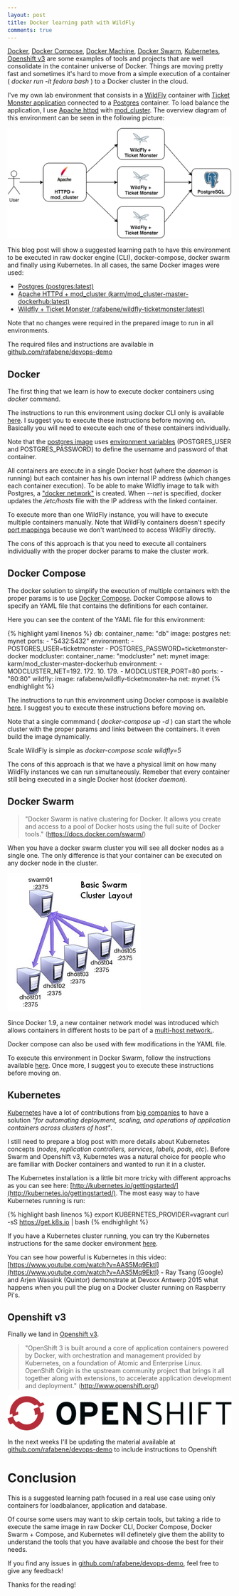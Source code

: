 ```yaml
---
layout: post
title: Docker learning path with WildFly
comments: true
---
```


[Docker](https://docs.docker.com/engine/userguide/), [Docker Compose](https://docs.docker.com/compose/), [Docker Machine](https://docs.docker.com/machine/), [Docker Swarm](https://docs.docker.com/swarm/), [Kubernetes](http://kubernetes.io/), [Openshift v3](http://www.openshift.org/) are some examples of tools and projects that are well consolidate in the container universe of Docker. Things are moving pretty fast and sometimes it's hard to move from a simple execution of a container ( *docker run -it fedora bash* ) to a Docker cluster in the cloud.

I've my own lab environment that consists in a [WildFly](http://www.wildfly.org/) container with [Ticket Monster application](http://www.jboss.org/ticket-monster/) connected to a [Postgres](http://www.postgresql.org/) container. To load balance the application, I use [Apache httpd](https://httpd.apache.org/) with [mod_cluster](http://mod-cluster.jboss.org/). The overview diagram of this environment can be seen in the following picture:

![](/images/docker_mod_cluster.png)

This blog post will show a suggested learning path to have this environment to be executed in raw docker engine (CLI), docker-compose, docker swarm and finally using Kubernetes. In all cases, the same Docker images were used:

- [Postgres (postgres:latest)](https://hub.docker.com/_/postgres/)
- [Apache HTTPd + mod_cluster (karm/mod_cluster-master-dockerhub:latest)](https://hub.docker.com/r/karm/mod_cluster-master-dockerhub/)
- [Wildfly + Ticket Monster (rafabene/wildfly-ticketmonster:latest)](https://hub.docker.com/r/rafabene/wildfly-ticketmonster-ha/)

Note that no changes were required in the prepared image to run in all environments.

The required files and instructions are available in [github.com/rafabene/devops-demo](https://github.com/rafabene/devops-demo)

## Docker 

The first thing that we learn is how to execute docker containers using *docker* command. 

The instructions to run this environment using docker CLI only is available  [here](https://github.com/rafabene/devops-demo/blob/master/Dockerfiles/ticketmonster-ha/Readme.md). I suggest you to execute these instructions before moving on. Basically you will need to execute each one of these containers individually.

Note that the [postgres image](https://hub.docker.com/_/postgres/) uses [environment variables](https://docs.docker.com/engine/reference/run/#env-environment-variables) (POSTGRES_USER and POSTGRES_PASSWORD) to define the username and password of that container. 

All containers are execute in a single Docker host (where the *daemon* is running) but each container has his own internal IP address (which changes each container execution). To be able to make Wildfly image to talk with Postgres, a ["docker  network"](https://docs.docker.com/engine/userguide/networking/) is created. When *--net* is specified, docker updates the */etc/hosts* file with the IP address with the linked container.

To execute more than one WildFly instance, you will have to execute multiple containers manually. Note that WildFly containers doesn't specify [port mappings](https://docs.docker.com/engine/reference/run/#expose-incoming-ports) because we don't want/need to access WildFly directly.

The cons of this approach is that you need to execute all containers individually with the proper docker params to make the cluster work. 

## Docker Compose

The docker solution to simplify the execution of multiple containers with the proper params is to use [Docker Compose](https://docs.docker.com/compose/). Docker Compose allows to specify an YAML file that contains the definitions for each container.

Here you can see the content of the YAML file for this environment:

{% highlight yaml linenos %}
db:
  container_name: "db"
  image: postgres
  net: mynet
  ports:
     - "5432:5432"
  environment:
    - POSTGRES_USER=ticketmonster
    - POSTGRES_PASSWORD=ticketmonster-docker
modcluster:
  container_name: "modcluster"
  net: mynet
  image: karm/mod_cluster-master-dockerhub
  environment:
    - MODCLUSTER_NET=192. 172. 10. 179.
    - MODCLUSTER_PORT=80
  ports:
     - "80:80"
wildfly:
  image: rafabene/wildfly-ticketmonster-ha
  net: mynet
{% endhighlight %}

The instructions to run this environment using Docker compose is available [here](https://github.com/rafabene/devops-demo/blob/master/compose/Readme.md). I suggest you to execute these instructions before moving on.

Note that a single commmand ( *docker-compose up -d* ) can start the whole cluster with the proper params and links between the containers. It even build the image dynamically.

Scale WildFly is simple as *docker-compose scale wildfly=5*

The cons of this approach is that we have a physical limit on how many WildFly instances we can run simultaneously. Remeber that every container still being executed in a single Docker host (docker *daemon*).


## Docker Swarm

> "Docker Swarm is native clustering for Docker. It allows you create and access to a pool of Docker hosts using the full suite of Docker tools." (https://docs.docker.com/swarm/)

When you have a docker swarm cluster you will see all docker nodes as a single one. The only difference is that your container can be executed on any docker node in the cluster. 

![](/images/swarm_cluster.jpg)

Since Docker 1.9, a new container network model was introduced which allows containers in different hosts to be part of a [multi-host network.](https://docs.docker.com/engine/userguide/networking/get-started-overlay/).

Docker compose can also be used with few modifications in the YAML file. 

To execute this environment in Docker Swarm, follow the instructions available [here](https://github.com/rafabene/devops-demo/blob/master/swarm/Readme.md). Once more, I suggest you to execute these instructions before moving on.


## Kubernetes

[Kubernetes](http://kubernetes.io/) have a lot of contributions from [big companies](http://kubernetes.io/community/) to have a solution *"for automating deployment, scaling, and operations of application containers across clusters of host"*.

I still need to prepare a blog post with more details about Kubernetes concepts (*nodes, replication controllers, services, labels, pods, etc*). Before Swarm and Openshift v3, Kubernetes was a natural choice for people who are familiar with Docker containers and wanted to run it in a cluster.

The Kubernetes installation is a little bit more tricky with different approachs as you can see here: [http://kubernetes.io/gettingstarted/](http://kubernetes.io/gettingstarted/). The most easy way to have Kubernetes running is run:

{% highlight bash linenos %}
export KUBERNETES_PROVIDER=vagrant
curl -sS https://get.k8s.io | bash
{% endhighlight  %}

If you have a Kubernetes cluster running, you can try the Kubernetes instructions for the same docker environment [here](https://github.com/rafabene/devops-demo/blob/master/swarm/Readme.md).

You can see how powerful is Kubernetes in this video: [https://www.youtube.com/watch?v=AAS5Mq9EktI](https://www.youtube.com/watch?v=AAS5Mq9EktI) - Ray Tsang (Google) and Arjen Wassink (Quintor) demonstrate at Devoxx Antwerp 2015 what happens when you pull the plug on a Docker cluster running on Raspberry Pi's.


## Openshift v3

Finally we land in [Openshift v3](https://www.openshift.org).

> "OpenShift 3 is built around a core of application containers powered by Docker, with orchestration and management provided by Kubernetes, on a foundation of Atomic and Enterprise Linux. OpenShift Origin is the upstream community project that brings it all together along with extensions, to accelerate application development and deployment." (http://www.openshift.org/)


![](/images/openshift_logo.png)

In the next weeks I'll be updating the material available at [github.com/rafabene/devops-demo](https://github.com/rafabene/devops-demo) to include instructions to Openshift

# Conclusion

This is a suggested learning path focused in a real use case using only containers for loadbalancer, application and database.

Of course some users may want to skip certain tools, but taking a ride to execute the same image in raw Docker CLI, Docker Compose, Docker Swarm + Compose, and Kubernetes will definetely give them the ability to understand the tools that you have available and choose the best for their needs.

If you find any issues in [github.com/rafabene/devops-demo](https://github.com/rafabene/devops-demo), feel free to give any feedback!

Thanks for the reading!
